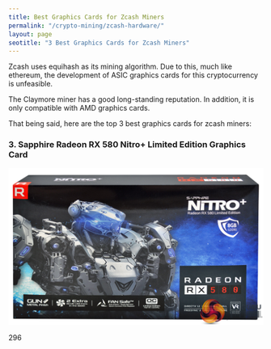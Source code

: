 ```yaml
---
title: Best Graphics Cards for Zcash Miners   
permalink: "/crypto-mining/zcash-hardware/"
layout: page
seotitle: "3 Best Graphics Cards for Zcash Miners" 
---
```


Zcash uses equihash as its mining algorithm. Due to this, much like ethereum, the development of ASIC graphics cards for this cryptocurrency is unfeasible. 

The Claymore miner has a good long-standing reputation. In addition, it is only compatible with AMD graphics cards. 

That being said, here are the top 3 best graphics cards for zcash miners: 

### 3. Sapphire Radeon RX 580 Nitro+ Limited Edition Graphics Card 

![RX 580](/img/cryptocurrency/gpu/rx-580-nitro.jpg "RX 580 NITRO")

296